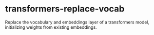 # transformers-replace-vocab
Replace the vocabulary and embeddings layer of a transformers model, initializing weights from existing embeddings.
